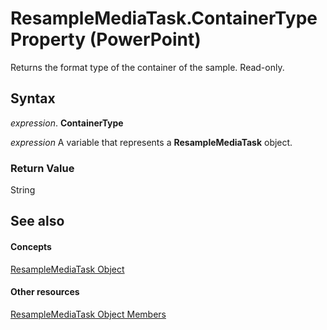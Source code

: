 
# ResampleMediaTask.ContainerType Property (PowerPoint)

Returns the format type of the container of the sample. Read-only.


## Syntax

 _expression_. **ContainerType**

 _expression_ A variable that represents a **ResampleMediaTask** object.


### Return Value

String


## See also


#### Concepts


[ResampleMediaTask Object](d36d6a4b-b266-5c00-24e8-ca3c154bc469.md)
#### Other resources


[ResampleMediaTask Object Members](1a7736dd-c61d-a88d-9cc7-8f9db782ae14.md)
